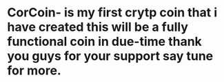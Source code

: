 # CorCoin- is my first crytp coin that i have created this will be a fully functional coin in due-time thank you guys for your support say tune for more.
